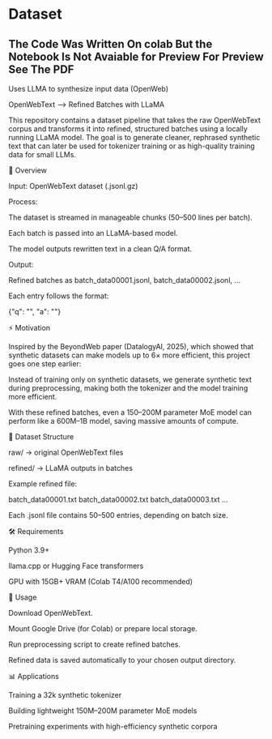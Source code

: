 # Dataset
## The Code Was Written On colab But the Notebook Is Not Avaiable for Preview For Preview See The PDF
Uses LLMA to synthesize input data (OpenWeb) 

OpenWebText --> Refined Batches with LLaMA

This repository contains a dataset pipeline that takes the raw OpenWebText corpus and transforms it into refined, structured batches using a locally running LLaMA model. The goal is to generate cleaner, rephrased synthetic text that can later be used for tokenizer training or as high-quality training data for small LLMs.

📌 Overview

Input: OpenWebText dataset (.jsonl.gz)

Process:

The dataset is streamed in manageable chunks (50–500 lines per batch).

Each batch is passed into an LLaMA-based model.

The model outputs rewritten text in a clean Q/A format.

Output:

Refined batches as batch_data00001.jsonl, batch_data00002.jsonl, …

Each entry follows the format:

{"q": "<original text>", "a": "<rewritten text>"}

⚡ Motivation

Inspired by the BeyondWeb paper (DatalogyAI, 2025), which showed that synthetic datasets can make models up to 6× more efficient, this project goes one step earlier:

Instead of training only on synthetic datasets, we generate synthetic text during preprocessing, making both the tokenizer and the model training more efficient.

With these refined batches, even a 150–200M parameter MoE model can perform like a 600M–1B model, saving massive amounts of compute.

📂 Dataset Structure

raw/ → original OpenWebText files

refined/ → LLaMA outputs in batches

Example refined file:

batch_data00001.txt
batch_data00002.txt
batch_data00003.txt
...


Each .jsonl file contains 50–500 entries, depending on batch size.

🛠️ Requirements

Python 3.9+

llama.cpp
 or Hugging Face transformers

GPU with 15GB+ VRAM (Colab T4/A100 recommended)

🚀 Usage

Download OpenWebText.

Mount Google Drive (for Colab) or prepare local storage.

Run preprocessing script to create refined batches.

Refined data is saved automatically to your chosen output directory.

📊 Applications

Training a 32k synthetic tokenizer

Building lightweight 150M–200M parameter MoE models

Pretraining experiments with high-efficiency synthetic corpora
